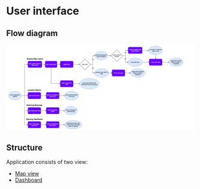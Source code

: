 # User interface

## Flow diagram
![Flow_diagram](./screenshots/oscar_flow_diagram.png)

## Structure
Application consists of two view:
- [Map view](./map.md)
- [Dashboard](./dashboard-tabs.md)
